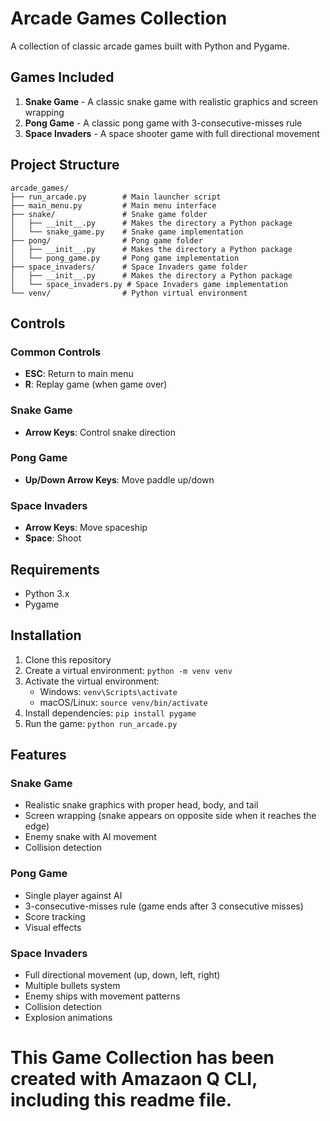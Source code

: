 # Arcade Games Collection

A collection of classic arcade games built with Python and Pygame.

## Games Included

1. **Snake Game** - A classic snake game with realistic graphics and screen wrapping
2. **Pong Game** - A classic pong game with 3-consecutive-misses rule
3. **Space Invaders** - A space shooter game with full directional movement

## Project Structure

```
arcade_games/
├── run_arcade.py        # Main launcher script
├── main_menu.py         # Main menu interface
├── snake/               # Snake game folder
│   ├── __init__.py      # Makes the directory a Python package
│   └── snake_game.py    # Snake game implementation
├── pong/                # Pong game folder
│   ├── __init__.py      # Makes the directory a Python package
│   └── pong_game.py     # Pong game implementation
├── space_invaders/      # Space Invaders game folder
│   ├── __init__.py      # Makes the directory a Python package
│   └── space_invaders.py # Space Invaders game implementation
└── venv/                # Python virtual environment
```

## Controls

### Common Controls
- **ESC**: Return to main menu
- **R**: Replay game (when game over)

### Snake Game
- **Arrow Keys**: Control snake direction

### Pong Game
- **Up/Down Arrow Keys**: Move paddle up/down

### Space Invaders
- **Arrow Keys**: Move spaceship
- **Space**: Shoot

## Requirements

- Python 3.x
- Pygame

## Installation

1. Clone this repository
2. Create a virtual environment: `python -m venv venv`
3. Activate the virtual environment:
   - Windows: `venv\Scripts\activate`
   - macOS/Linux: `source venv/bin/activate`
4. Install dependencies: `pip install pygame`
5. Run the game: `python run_arcade.py`

## Features

### Snake Game
- Realistic snake graphics with proper head, body, and tail
- Screen wrapping (snake appears on opposite side when it reaches the edge)
- Enemy snake with AI movement
- Collision detection

### Pong Game
- Single player against AI
- 3-consecutive-misses rule (game ends after 3 consecutive misses)
- Score tracking
- Visual effects

### Space Invaders
- Full directional movement (up, down, left, right)
- Multiple bullets system
- Enemy ships with movement patterns
- Collision detection
- Explosion animations

# This Game Collection has been created with Amazaon Q CLI, including this readme file.